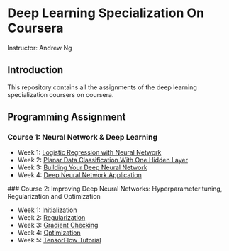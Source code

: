 # Deep Learning Specialization On Coursera

Instructor: Andrew Ng

## Introduction
This repository contains all the assignments of the deep learning specialization coursers on coursera.

## Programming Assignment
### Course 1: Neural Network & Deep Learning
<ul>
<li>Week 1: <a href="https://github.com/MOHED1224/deep-learning-specialization-coursera/blob/master/01.%20Neural%20Network%20and%20Deep%20Learning/01.%20Assignment%20-%20Logistic%20Regression%20with%20a%20Neural%20Network%20mindset%20v5.ipynb"> Logistic Regression with Neural Network </a></li>

<li>Week 2: <a href="https://github.com/MOHED1224/deep-learning-specialization-coursera/blob/master/01.%20Neural%20Network%20and%20Deep%20Learning/02.%20Assignment%20-%20Planar%20data%20classification%20with%20onehidden%20layer%20v6b.ipynb"> Planar Data Classification With One Hidden Layer </a></li>

<li>Week 3: <a href="https://github.com/MOHED1224/deep-learning-specialization-coursera/blob/master/01.%20Neural%20Network%20and%20Deep%20Learning/03.%20Assignment%20-%20Building%20your%20Deep%20Neural%20Network%20-%20Step%20by%20Step%20v8.ipynb"> Building Your Deep Neural Network </a></li>

<li>Week 4: <a href="https://github.com/MOHED1224/deep-learning-specialization-coursera/blob/master/01.%20Neural%20Network%20and%20Deep%20Learning/04.%20Assignment%20-%20Deep%20Neural%20Network%20Application%20v8.ipynb"> Deep Neural Network Application </a></li>
</ul>
### Course 2: Improving Deep Neural Networks: Hyperparameter tuning, Regularization and Optimization
<ul>
<li>Week 1: <a href="https://github.com/MOHED1224/deep-learning-specialization-coursera/blob/master/02.%20Improving%20Deep%20Neural%20Networks/01.%20Assignment%20-%20Initialization.ipynb"> Initialization </a></li>

<li>Week 2: <a href="https://github.com/MOHED1224/deep-learning-specialization-coursera/blob/master/02.%20Improving%20Deep%20Neural%20Networks/02.%20Assignment%20-%20Regularization.ipynb"> Regularization </a></li>

<li>Week 3: <a href="https://github.com/MOHED1224/deep-learning-specialization-coursera/blob/master/02.%20Improving%20Deep%20Neural%20Networks/03.%20Assignment%20-%20Gradient%20Checking.ipynb"> Gradient Checking </a></li>

<li>Week 4: <a href="https://github.com/MOHED1224/deep-learning-specialization-coursera/blob/master/02.%20Improving%20Deep%20Neural%20Networks/04.%20Assignment%20-%20Optimization.ipynb"> Optimization </a></li>

<li>Week 5: <a href="https://github.com/MOHED1224/deep-learning-specialization-coursera/blob/master/02.%20Improving%20Deep%20Neural%20Networks/05.%20Assignment%20-%20TensorFlow%20Tutorial.ipynb"> TensorFlow Tutorial </a></li>
</ul>
